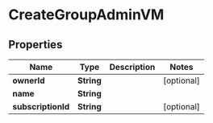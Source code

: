 

# CreateGroupAdminVM


## Properties

| Name | Type | Description | Notes |
|------------ | ------------- | ------------- | -------------|
|**ownerId** | **String** |  |  [optional] |
|**name** | **String** |  |  |
|**subscriptionId** | **String** |  |  [optional] |



